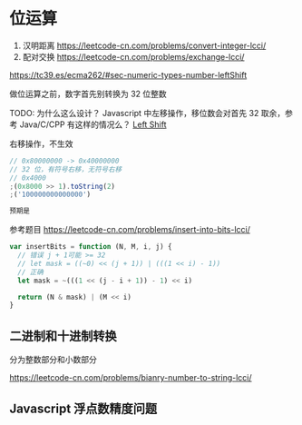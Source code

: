 # 位运算

1. 汉明距离 https://leetcode-cn.com/problems/convert-integer-lcci/
1. 配对交换 https://leetcode-cn.com/problems/exchange-lcci/

https://tc39.es/ecma262/#sec-numeric-types-number-leftShift

做位运算之前，数字首先别转换为 32 位整数

TODO: 为什么这么设计？
Javascript 中左移操作，移位数会对首先 32 取余，参考 Java/C/CPP 有这样的情况么？
[Left Shift](https://tc39.es/ecma262/#sec-numeric-types-number-leftShift)

右移操作，不生效

```js
// 0x80000000 -> 0x40000000
// 32 位，有符号右移，无符号右移
// 0x4000
;(0x8000 >> 1).toString(2)
;('100000000000000')

预期是
```

参考题目 https://leetcode-cn.com/problems/insert-into-bits-lcci/

```js
var insertBits = function (N, M, i, j) {
  // 错误 j + 1可能 >= 32
  // let mask = ((~0) << (j + 1)) | (((1 << i) - 1))
  // 正确
  let mask = ~(((1 << (j - i + 1)) - 1) << i)

  return (N & mask) | (M << i)
}
```

## 二进制和十进制转换

分为整数部分和小数部分

https://leetcode-cn.com/problems/bianry-number-to-string-lcci/

## Javascript 浮点数精度问题
